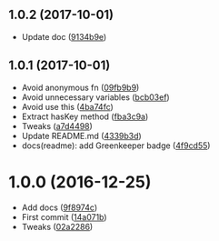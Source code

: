 <a name="1.0.2"></a>
## 1.0.2 (2017-10-01)

* Update doc ([9134b9e](https://github.com/kikobeats/hyperlru/commit/9134b9e))



<a name="1.0.1"></a>
## 1.0.1 (2017-10-01)

* Avoid anonymous fn ([09fb9b9](https://github.com/kikobeats/hyperlru/commit/09fb9b9))
* Avoid unnecessary variables ([bcb03ef](https://github.com/kikobeats/hyperlru/commit/bcb03ef))
* Avoid use this ([4ba74fc](https://github.com/kikobeats/hyperlru/commit/4ba74fc))
* Extract hasKey method ([fba3c9a](https://github.com/kikobeats/hyperlru/commit/fba3c9a))
* Tweaks ([a7d4498](https://github.com/kikobeats/hyperlru/commit/a7d4498))
* Update README.md ([4339b3d](https://github.com/kikobeats/hyperlru/commit/4339b3d))
* docs(readme): add Greenkeeper badge ([4f9cd55](https://github.com/kikobeats/hyperlru/commit/4f9cd55))



<a name="1.0.0"></a>
# 1.0.0 (2016-12-25)

* Add docs ([9f8974c](https://github.com/kikobeats/hyperlru/commit/9f8974c))
* First commit ([14a071b](https://github.com/kikobeats/hyperlru/commit/14a071b))
* Tweaks ([02a2286](https://github.com/kikobeats/hyperlru/commit/02a2286))



